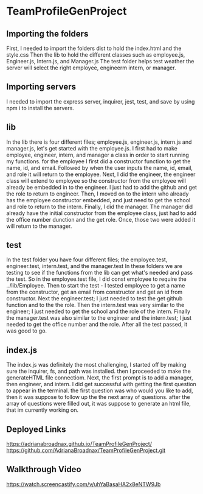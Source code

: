 # TeamProfileGenProject

## Importing the folders

First, I needed to import the folders dist to hold the index.html and the style.css
Then the lib to hold the different classes such as employee.js, Engineer.js, Intern.js, and Manager.js
The test folder helps test weather the server will select the right employee, engineerm intern, or manager.

## Importing servers

I needed to import the express server, inquirer, jest, test, and save by using npm i to install the servers.

## lib

In the lib there is four different files; employee.js, engineer.js, intern.js and manager.js, let's get started with the employee.js.
I first had to make employee, engineer, intern, and manager a class in order to start running my functions.
for the employee I first did a constructor function to get the name, id, and email. Followed by when the user inputs the name, id, email, and role it will return to the employee.
Next, I did the engineer, the engineer class will extend to employee so the constructor from the employee will already be embedded in to the engineer. I just had to add the github and get the role to return to engineer.
Then, I moved on to the intern who already has the employee constructor embedded, and just need to get the school and role to return to the intern.
Finally, I did the manager. The manager did already have the initial constructor from the employee class, just had to add the office number dunction and the get role. Once, those two were added it will return to the manager.


## test

In the test folder you have four different files; the employee.test, engineer.test, intern.test, and the manager.test
In these folders we are testing to see if the functions from the lib can get what's needed and pass the test. 
So in the employee.test file, I did const employee to require the ../lib/Employee. Then to start the test - I tested employee to get a name from the constructor, get an email from constructor and get an id from constructor.
Next the engineer.test; I just needed to test the get github function and to the the role.
Then the intern.test was very similar to the engineer; I just needed to get the school and the role of the intern.
Finally the manager.test was also similar to the engineer and the intern.test; I just needed to get the office number and the role.
After all the test passed, it was good to go.

## index.js

The index.js was definitely the most challenging, I started off by making sure the inquirer, fs, and path was installed. then I proceeded to make the generateHTML file connectiom.
Next, the first prompt is to add a manager, then engineer, and intern.
I did get successful with getting the first question to appear in the terminal.
the first question was who would you like to add, then it was suppose to follow up the the next array of questions.
after the array of questions were filled out, it was suppose to generate an html file, that im currently working on.

## Deployed Links

https://adrianabroadnax.github.io/TeamProfileGenProject/
https://github.com/AdrianaBroadnax/TeamProfileGenProject.git


## Walkthrough Video


https://watch.screencastify.com/v/uhYaBasaHA2x8eNTW9Jb